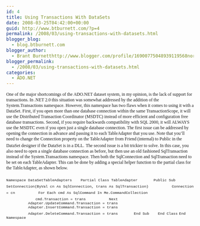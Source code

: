 ```yaml
---
id: 4
title: Using Transactions With DataSets
date: 2008-03-25T04:42:00+00:00
guid: http://www.btburnett.com/?p=4
permalink: /2008/03/using-transactions-with-datasets.html
blogger_blog:
  - blog.btburnett.com
blogger_author:
  - Brant Burnetthttp://www.blogger.com/profile/16900775048939119568noreply@blogger.com
blogger_permalink:
  - /2008/03/using-transactions-with-datasets.html
categories:
  - ADO.NET
---
```

<span style="font-family:verdana;font-size:85%;">One of the major shortcomings of the ADO.NET dataset system, in my opinion, is the lack of support for transactions. In .NET 2.0 this situation was somewhat addressed by the addition of the System.Transactions namespace. However, this namespace has two flaws when it comes to using it with a DataSet. First, if you open more than one database connection within the same TransactionScope, it will use the Distributed Transaction Coordinator (MSDTC) instead of more efficient and configuration free database transactions. Second, if you require backwards compatibility with SQL 2000, it will ALWAYS use the MSDTC even if you open just a single database connection. The first issue can be addressed by opening the connection in advance and passing it to each TableAdapter that you use. Note that you&#8217;ll need to change the Connection property on the TableAdapter from Friend (internal) to Public in the DataSet designer if the DataSet is in a DLL.</span>
<span style="font-family:verdana;font-size:85%;"></span>
<span style="font-family:verdana;font-size:85%;">The second issue is a bit trickier to solve. In this case, you also need to open a single database connection as before, but then use an old fashioned SqlTransaction instead of the System.Transactions namespace. Then both the SqlConnection and SqlTransaction need to be set on each TableAdapter. This can be done by adding a special helper function to the partial class for the TableAdapter, as shown below.</span>

<span style="font-family:courier new;font-size:70%">Namespace DataSetTableAdapters</span>
<span style="font-family:Courier New;font-size:70%;"></span>
<span style="font-family:Courier New;font-size:70%;margin-left: 2em;">Partial Class TableAdapter</span>
<span style="font-family:Courier New;font-size:70%;"></span>
<span style="font-family:courier new;font-size:70%;margin-left: 4em;">Public Sub SetConnection(ByVal cn As SqlConnection, trans As SqlTransaction)</span>
<span style="font-family:courier new;font-size:70%;margin-left: 6em;">Connection = cn</span>
<span style="font-family:courier new;font-size:70%;margin-left: 6em;">For Each cmd As SqlCommand In Me.CommandCollection</span>
<span style="font-family:courier new;font-size:70%;margin-left: 8em;">cmd.Transaction = trans</span>
<span style="font-family:courier new;font-size:70%;margin-left: 6em;">Next</span>
<span style="font-family:courier new;font-size:70%;margin-left: 6em;">Adapter.UpdateCommand.Transaction = trans</span>
<span style="font-family:courier new;font-size:70%;margin-left: 6em;">Adapter.InsertCommand.Transaction = trans</span>
<span style="font-family:courier new;font-size:70%;margin-left: 6em;">Adapter.DeleteCommand.Transaction = trans</span>
<span style="font-family:courier new;font-size:70%;margin-left: 4em;">End Sub</span>
<span style="font-family:Courier New;font-size:70%;"></span>
<span style="font-family:Courier New;font-size:70%;margin-left: 2em;">End Class</span>
<span style="font-family:Courier New;font-size:70%;"></span>
<span style="font-family:Courier New;font-size:70%;">End Namespace</span>
